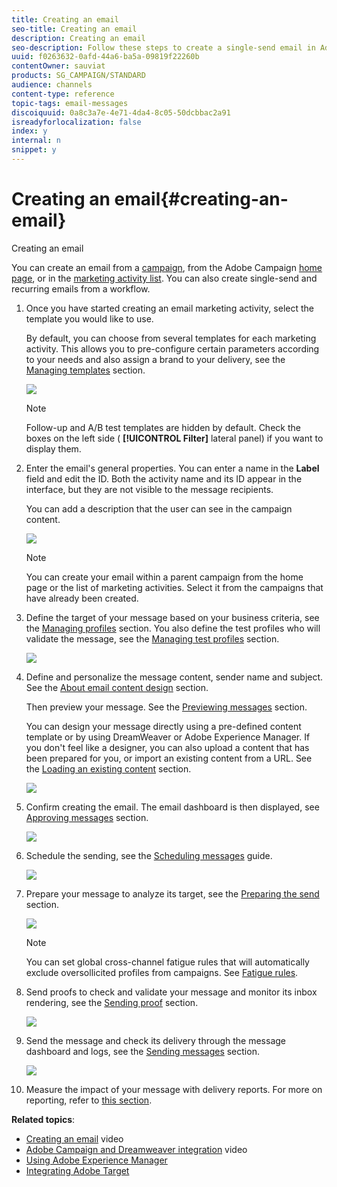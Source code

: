 ```yaml
---
title: Creating an email
seo-title: Creating an email
description: Creating an email
seo-description: Follow these steps to create a single-send email in Adobe Campaign.
uuid: f0263632-0afd-44a6-ba5a-09819f22260b
contentOwner: sauviat
products: SG_CAMPAIGN/STANDARD
audience: channels
content-type: reference
topic-tags: email-messages
discoiquuid: 0a8c3a7e-4e71-4da4-8c05-50dcbbac2a91
isreadyforlocalization: false
index: y
internal: n
snippet: y
---
```


# Creating an email{#creating-an-email}

Creating an email

You can create an email from a [campaign](../../start/using/marketing-activities.md#creating-a-marketing-activity), from the Adobe Campaign [home page](../../start/using/interface-description.md#home-page), or in the [marketing activity list](../../start/using/programs-and-campaigns.md#creating-a-campaign). You can also create single-send and recurring emails from a workflow.

1. Once you have started creating an email marketing activity, select the template you would like to use.

   By default, you can choose from several templates for each marketing activity. This allows you to pre-configure certain parameters according to your needs and also assign a brand to your delivery, see the [Managing templates](../../start/using/about-templates.md) section. 

   ![](assets/email_creation_1.png)

   >[!NOTE]
   >
   >Follow-up and A/B test templates are hidden by default. Check the boxes on the left side ( **[!UICONTROL Filter]** lateral panel) if you want to display them.

1. Enter the email's general properties. You can enter a name in the **Label** field and edit the ID. Both the activity name and its ID appear in the interface, but they are not visible to the message recipients.

   You can add a description that the user can see in the campaign content.

   ![](assets/email_creation_2.png)

   >[!NOTE]
   >
   >You can create your email within a parent campaign from the home page or the list of marketing activities. Select it from the campaigns that have already been created.

1. Define the target of your message based on your business criteria, see the [Managing profiles](../../audiences/using/about-profiles.md) section. You also define the test profiles who will validate the message, see the [Managing test profiles](../../sending/using/managing-test-profiles-and-sending-proofs.md#managing-test-profiles) section.

   ![](assets/email_creation_3.png)

1. Define and personalize the message content, sender name and subject. See the [About email content design](../../designing/using/about-email-content-design.md) section.

   Then preview your message. See the [Previewing messages](../../sending/using/previewing-messages.md) section.

   You can design your message directly using a pre-defined content template or by using DreamWeaver or Adobe Experience Manager. If you don't feel like a designer, you can also upload a content that has been prepared for you, or import an existing content from a URL. See the [Loading an existing content](../../designing/using/selecting-an-existing-content.md) section.

   ![](assets/email_creation_4.png)

1. Confirm creating the email. The email dashboard is then displayed, see [Approving messages](../../sending/using/preparing-the-send.md) section.

   ![](assets/delivery_dashboard_2.png)

1. Schedule the sending, see the [Scheduling messages](../../sending/using/about-scheduling-messages.md) guide.

   ![](assets/delivery_planning.png)

1. Prepare your message to analyze its target, see the [Preparing the send](../../sending/using/confirming-the-send.md) section.

   ![](assets/preparing_delivery_2.png)

   >[!NOTE]
   >
   >You can set global cross-channel fatigue rules that will automatically exclude oversollicited profiles from campaigns. See [Fatigue rules](../../administration/using/fatigue-rules.md).

1. Send proofs to check and validate your message and monitor its inbox rendering, see the [Sending proof](../../sending/using/managing-test-profiles-and-sending-proofs.md#sending-proofs) section.

   ![](assets/bat_select.png)

1. Send the message and check its delivery through the message dashboard and logs, see the [Sending messages](../../sending/using/confirming-the-send.md) section.

   ![](assets/confirm_delivery.png)

1. Measure the impact of your message with delivery reports. For more on reporting, refer to [this section](../../reporting/using/about-dynamic-reports.md).

**Related topics**:

* [Creating an email](https://helpx.adobe.com/campaign/kt/acs/using/acs-create-email-from-homepage-feature-video-use.html) video
* [Adobe Campaign and Dreamweaver integration](https://docs.campaign.adobe.com/doc/standard/en/Videos/ACS_Dreamweaver.mp4) video
* [Using Adobe Experience Manager](../../integrating/using/integrating-with-experience-manager.md)
* [Integrating Adobe Target](../../integrating/using/configuring-the-campaign-target-integration.md)

